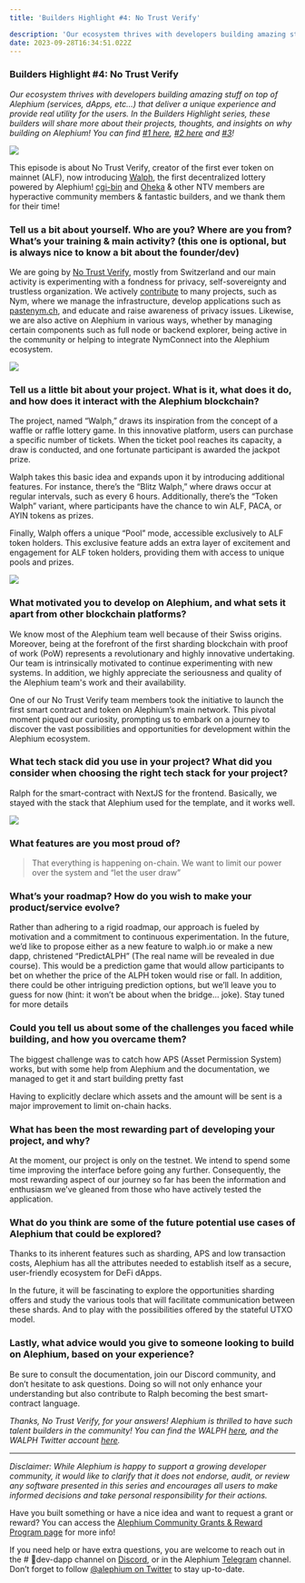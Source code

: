 ```yaml
---
title: 'Builders Highlight #4: No Trust Verify'

description: 'Our ecosystem thrives with developers building amazing stuff on top of Alephium (services, dApps, etc…) that deliver a unique experience…'
date: 2023-09-28T16:34:51.022Z
---
```


### Builders Highlight \#4: No Trust Verify

_Our ecosystem thrives with developers building amazing stuff on top of Alephium (services, dApps, etc…) that deliver a unique experience and provide real utility for the users. In the Builders Highlight series, these builders will share more about their projects, thoughts, and insights on why building on Alephium! You can find_ <a href="https://medium.com/@alephium/builders-highlight-sezame-wallet-ddb4aeb61881" class="markup--anchor markup--p-anchor" data-href="https://medium.com/@alephium/builders-highlight-sezame-wallet-ddb4aeb61881" rel="noopener" target="_blank"><em>#1 here</em></a>_,_ <a href="https://medium.com/@alephium/builders-highlight-alphpaca-nfts-99c69775f04c" class="markup--anchor markup--p-anchor" data-href="https://medium.com/@alephium/builders-highlight-alphpaca-nfts-99c69775f04c" rel="noopener" target="_blank"><em>#2 here</em></a> _and_ <a href="https://medium.com/@alephium/builders-highlight-3-ayin-6be4a6bd4ec2" class="markup--anchor markup--p-anchor" data-href="https://medium.com/@alephium/builders-highlight-3-ayin-6be4a6bd4ec2" target="_blank"><em>#3</em></a>_!_

![](https://cdn-images-1.medium.com/max/800/0*OTbvnHMRC3vye0FO)

This episode is about No Trust Verify, creator of the first ever token on mainnet (ALF), now introducing <a href="https://walph.io" class="markup--anchor markup--p-anchor" data-href="https://walph.io" rel="noopener" target="_blank">Walph</a>, the first decentralized lottery powered by Alephium! <a href="https://twitter.com/cg1_bin" class="markup--anchor markup--p-anchor" data-href="https://twitter.com/cg1_bin" rel="noopener" target="_blank">cgi-bin</a> and <a href="https://twitter.com/Oheka32" class="markup--anchor markup--p-anchor" data-href="https://twitter.com/Oheka32" rel="noopener" target="_blank">Oheka</a> & other NTV members are hyperactive community members & fantastic builders, and we thank them for their time!

### **Tell us a bit about yourself. Who are you? Where are you from? What’s your training & main activity? (this one is optional, but is always nice to know a bit about the founder/dev)**

We are going by <a href="https://notrustverify.ch" class="markup--anchor markup--p-anchor" data-href="https://notrustverify.ch" rel="noopener" target="_blank">No Trust Verify</a>, mostly from Switzerland and our main activity is experimenting with a fondness for privacy, self-sovereignty and trustless organization. We actively <a href="https://github.com/notrustverify" class="markup--anchor markup--p-anchor" data-href="https://github.com/notrustverify" rel="noopener" target="_blank">contribute</a> to many projects, such as Nym, where we manage the infrastructure, develop applications such as <a href="https://pastenym.ch/" class="markup--anchor markup--p-anchor" data-href="https://pastenym.ch/" rel="noopener" target="_blank">pastenym.ch</a>, and educate and raise awareness of privacy issues. Likewise, we are also active on Alephium in various ways, whether by managing certain components such as full node or backend explorer, being active in the community or helping to integrate NymConnect into the Alephium ecosystem.

![](https://cdn-images-1.medium.com/max/800/1*Qzsvr704ioIa3XEJbAeJMA.png)

### **Tell us a little bit about your project. What is it, what does it do, and how does it interact with the Alephium blockchain?**

The project, named “Walph,” draws its inspiration from the concept of a waffle or raffle lottery game. In this innovative platform, users can purchase a specific number of tickets. When the ticket pool reaches its capacity, a draw is conducted, and one fortunate participant is awarded the jackpot prize.

Walph takes this basic idea and expands upon it by introducing additional features. For instance, there’s the “Blitz Walph,” where draws occur at regular intervals, such as every 6 hours. Additionally, there’s the “Token Walph” variant, where participants have the chance to win ALF, PACA, or AYIN tokens as prizes.

Finally, Walph offers a unique “Pool” mode, accessible exclusively to ALF token holders. This exclusive feature adds an extra layer of excitement and engagement for ALF token holders, providing them with access to unique pools and prizes.

![](https://cdn-images-1.medium.com/max/800/1*ODZavpGcVGTophkA4qZNWg.gif)

### What motivated you to develop on Alephium, and what sets it apart from other blockchain platforms?

We know most of the Alephium team well because of their Swiss origins. Moreover, being at the forefront of the first sharding blockchain with proof of work (PoW) represents a revolutionary and highly innovative undertaking. Our team is intrinsically motivated to continue experimenting with new systems. In addition, we highly appreciate the seriousness and quality of the Alephium team's work and their availability.

One of our No Trust Verify team members took the initiative to launch the first smart contract and token on Alephium’s main network. This pivotal moment piqued our curiosity, prompting us to embark on a journey to discover the vast possibilities and opportunities for development within the Alephium ecosystem.

### What tech stack did you use in your project? What did you consider when choosing the right tech stack for your project?

Ralph for the smart-contract with NextJS for the frontend. Basically, we stayed with the stack that Alephium used for the template, and it works well.

![](https://cdn-images-1.medium.com/max/800/1*2mMdR2T1qX3qE8Xr0SNbXg.png)

### What features are you most proud of?

> That everything is happening on-chain. We want to limit our power over the system and “let the user draw”

### What’s your roadmap? How do you wish to make your product/service evolve?

Rather than adhering to a rigid roadmap, our approach is fueled by motivation and a commitment to continuous experimentation. In the future, we’d like to propose either as a new feature to walph.io or make a new dapp, christened “PredictALPH” (The real name will be revealed in due course). This would be a prediction game that would allow participants to bet on whether the price of the ALPH token would rise or fall. In addition, there could be other intriguing prediction options, but we’ll leave you to guess for now (hint: it won’t be about when the bridge… joke). Stay tuned for more details

### Could you tell us about some of the challenges you faced while building, and how you overcame them?

The biggest challenge was to catch how APS (Asset Permission System) works, but with some help from Alephium and the documentation, we managed to get it and start building pretty fast

Having to explicitly declare which assets and the amount will be sent is a major improvement to limit on-chain hacks.

### What has been the most rewarding part of developing your project, and why?

At the moment, our project is only on the testnet. We intend to spend some time improving the interface before going any further. Consequently, the most rewarding aspect of our journey so far has been the information and enthusiasm we’ve gleaned from those who have actively tested the application.

### What do you think are some of the future potential use cases of Alephium that could be explored?

Thanks to its inherent features such as sharding, APS and low transaction costs, Alephium has all the attributes needed to establish itself as a secure, user-friendly ecosystem for DeFi dApps.

In the future, it will be fascinating to explore the opportunities sharding offers and study the various tools that will facilitate communication between these shards. And to play with the possibilities offered by the stateful UTXO model.

### Lastly, what advice would you give to someone looking to build on Alephium, based on your experience?

Be sure to consult the documentation, join our Discord community, and don’t hesitate to ask questions. Doing so will not only enhance your understanding but also contribute to Ralph becoming the best smart-contract language.

_Thanks, No Trust Verify, for your answers! Alephium is thrilled to have such talent builders in the community! You can find the WALPH_ <a href="https://walph.io" class="markup--anchor markup--p-anchor" data-href="https://walph.io" rel="noopener" target="_blank"><em>here</em></a>_, and the WALPH Twitter account_ <a href="https://twitter.com/WalphLottery" class="markup--anchor markup--p-anchor" data-href="https://twitter.com/WalphLottery" rel="noopener" target="_blank"><em>here</em></a>_._

---

_Disclaimer: While Alephium is happy to support a growing developer community, it would like to clarify that it does not endorse, audit, or review any software presented in this series and encourages all users to make informed decisions and take personal responsibility for their actions._

Have you built something or have a nice idea and want to request a grant or reward? You can access the <a href="https://github.com/alephium/community/blob/master/Grant%26RewardProgram.md" class="markup--anchor markup--p-anchor" data-href="https://github.com/alephium/community/blob/master/Grant%26RewardProgram.md" rel="noopener ugc nofollow noopener noopener noopener" target="_blank">Alephium Community Grants &amp; Reward Program page</a> for more info!

If you need help or have extra questions, you are welcome to reach out in the \# 🎨dev-dapp channel on <a href="https://alephium.org/discord/" class="markup--anchor markup--p-anchor" data-href="https://alephium.org/discord/" rel="noopener ugc nofollow noopener noopener noopener" target="_blank">Discord</a>, or in the Alephium <a href="https://t.me/alephiumgroup" class="markup--anchor markup--p-anchor" data-href="https://t.me/alephiumgroup" rel="noopener ugc nofollow noopener noopener noopener" target="_blank">Telegram</a> channel. Don’t forget to follow <a href="https://twitter.com/alephium" class="markup--anchor markup--p-anchor" data-href="https://twitter.com/alephium" rel="noopener ugc nofollow noopener noopener noopener" target="_blank">@alephium on Twitter</a> to stay up-to-date.
